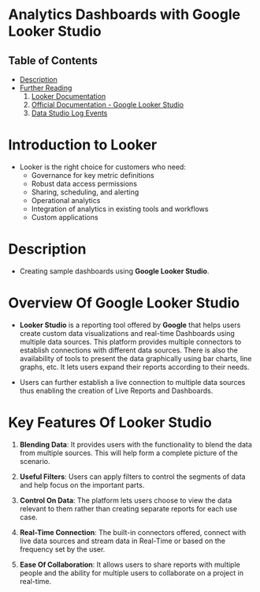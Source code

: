 # Analytics Dashboards with Google Looker Studio

## Table of Contents

- [Description](#Description)
- [Further Reading]()
  1. [Looker Documentation](https://cloud.google.com/looker/docs)
  2. [Official Documentation - Google Looker Studio](https://cloud.google.com/looker-studio)
  3. [Data Studio Log Events](https://support.google.com/datastudio/answer/9690662?hl=en)

# Introduction to Looker

- Looker is the right choice for customers who need:
  - Governance for key metric definitions
  - Robust data access permissions
  - Sharing, scheduling, and alerting
  - Operational analytics
  - Integration of analytics in existing tools and workflows
  - Custom applications

# Description

- Creating sample dashboards using **Google Looker Studio**.

# Overview Of Google Looker Studio

- **Looker Studio** is a reporting tool offered by **Google** that helps users create custom data visualizations and real-time Dashboards using multiple data sources. This platform provides multiple connectors to establish connections with different data sources. There is also the availability of tools to present the data graphically using bar charts, line graphs, etc. It lets users expand their reports according to their needs.

- Users can further establish a live connection to multiple data sources thus enabling the creation of Live Reports and Dashboards.

# Key Features Of Looker Studio

1. **Blending Data**: It provides users with the functionality to blend the data from multiple sources. This will help form a complete picture of the scenario.

2. **Useful Filters**: Users can apply filters to control the segments of data and help focus on the important parts.

3. **Control On Data**: The platform lets users choose to view the data relevant to them rather than creating separate reports for each use case.

4. **Real-Time Connection**: The built-in connectors offered, connect with live data sources and stream data in Real-Time or based on the frequency set by the user.

5. **Ease Of Collaboration**: It allows users to share reports with multiple people and the ability for multiple users to collaborate on a project in real-time.

